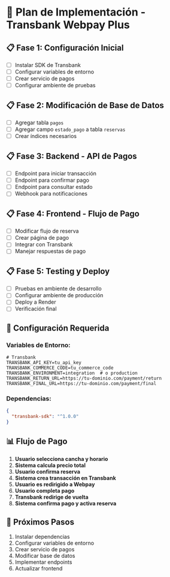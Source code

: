 # 🏦 Plan de Implementación - Transbank Webpay Plus

## 📋 **Fase 1: Configuración Inicial**
- [ ] Instalar SDK de Transbank
- [ ] Configurar variables de entorno
- [ ] Crear servicio de pagos
- [ ] Configurar ambiente de pruebas

## 📋 **Fase 2: Modificación de Base de Datos**
- [ ] Agregar tabla `pagos`
- [ ] Agregar campo `estado_pago` a tabla `reservas`
- [ ] Crear índices necesarios

## 📋 **Fase 3: Backend - API de Pagos**
- [ ] Endpoint para iniciar transacción
- [ ] Endpoint para confirmar pago
- [ ] Endpoint para consultar estado
- [ ] Webhook para notificaciones

## 📋 **Fase 4: Frontend - Flujo de Pago**
- [ ] Modificar flujo de reserva
- [ ] Crear página de pago
- [ ] Integrar con Transbank
- [ ] Manejar respuestas de pago

## 📋 **Fase 5: Testing y Deploy**
- [ ] Pruebas en ambiente de desarrollo
- [ ] Configurar ambiente de producción
- [ ] Deploy a Render
- [ ] Verificación final

## 🔧 **Configuración Requerida**

### Variables de Entorno:
```env
# Transbank
TRANSBANK_API_KEY=tu_api_key
TRANSBANK_COMMERCE_CODE=tu_commerce_code
TRANSBANK_ENVIRONMENT=integration  # o production
TRANSBANK_RETURN_URL=https://tu-dominio.com/payment/return
TRANSBANK_FINAL_URL=https://tu-dominio.com/payment/final
```

### Dependencias:
```json
{
  "transbank-sdk": "^1.0.0"
}
```

## 📊 **Flujo de Pago**

1. **Usuario selecciona cancha y horario**
2. **Sistema calcula precio total**
3. **Usuario confirma reserva**
4. **Sistema crea transacción en Transbank**
5. **Usuario es redirigido a Webpay**
6. **Usuario completa pago**
7. **Transbank redirige de vuelta**
8. **Sistema confirma pago y activa reserva**

## 🎯 **Próximos Pasos**

1. Instalar dependencias
2. Configurar variables de entorno
3. Crear servicio de pagos
4. Modificar base de datos
5. Implementar endpoints
6. Actualizar frontend
